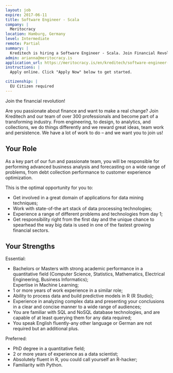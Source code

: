 ```yaml
---
layout: job
expire: 2017-06-11
title: Software Engineer - Scala
company: |
  Meritocracy
location: Hamburg, Germany
level: Intermediate
remote: Partial
summary: |
  Kreditech is hiring a Software Engineer - Scala. Join Financial Revolution!
admin: arianna@meritocracy.is
application_url: https://meritocracy.is/en/kreditech/software-engineer-scala-179?utm_source=underscore.io&utm_medium=cpc&utm_campaign=kreditech_scala
instructions: |
  Apply online. Click "Apply Now" below to get started.

citizenship: |
  EU Citizen required
---
```


<!-- break -->

Join the financial revolution!

Are you passionate about finance and want to make a real change? Join Kreditech and our team of over 300 professionals and become part of a transforming industry. From engineering, to design, to analytics, and collections, we do things differently and we reward great ideas, team work and persistence. We have a lot of work to do – and we want you to join us!  

## Your Role

As a key part of our fun and passionate team, you will be responsible for performing advanced business analysis and forecasting on a wide range of problems, from debt collection performance to customer experience optimization.  

This is the optimal opportunity for you to: 

- Get involved in a great domain of applications for data mining techniques;  
- Work with state-of-the art stack of data processing technologies;  
- Experience a range of different problems and technologies from day 1;  
- Get responsibility right from the first day and the unique chance to spearhead the way big data is used in one of the fastest growing financial sectors.  

## Your Strengths

Essential:  

- Bachelors or Masters with strong academic performance in a quantitative field (Computer Science, Statistics, Mathematics, Electrical Engineering, Business Informatics);  
Expertise in Machine Learning;  
- 1 or more years of work experience in a similar role;  
- Ability to process data and build predictive models in R (R Studio);  
- Experience in analyzing complex data and presenting your conclusions in a clear and concise manner to a wide range of audiences;  
- You are familiar with SQL and NoSQL database technologies, and are capable of at least querying them for any data required;  
- You speak English fluently-any other language or German are not required but an additional plus.  

Preferred: 

- PhD degree in a quantitative field;  
- 2 or more years of experience as a data scientist;  
- Absolutely fluent in R, you could call yourself an R-hacker;  
- Familiarity with Python.

